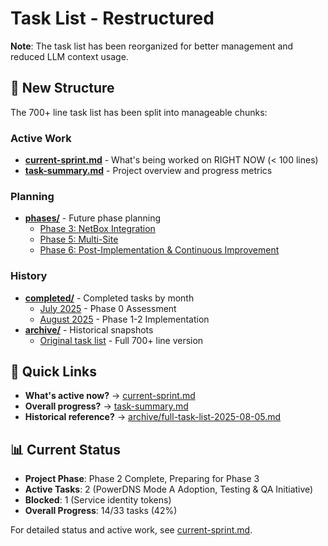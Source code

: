 # Task List - Restructured

**Note**: The task list has been reorganized for better management and reduced LLM context usage.

## 📍 New Structure

The 700+ line task list has been split into manageable chunks:

### Active Work

- **[current-sprint.md](./current-sprint.md)** - What's being worked on RIGHT NOW (< 100 lines)
- **[task-summary.md](./task-summary.md)** - Project overview and progress metrics

### Planning

- **[phases/](./phases/)** - Future phase planning
  - [Phase 3: NetBox Integration](./phases/phase-3-netbox.md)
  - [Phase 5: Multi-Site](./phases/phase-5-multisite.md)
  - [Phase 6: Post-Implementation & Continuous Improvement](./phases/phase-6-post-implementation-continuous-improvement.md)

### History

- **[completed/](./completed/)** - Completed tasks by month
  - [July 2025](./completed/2025-07.md) - Phase 0 Assessment
  - [August 2025](./completed/2025-08.md) - Phase 1-2 Implementation
- **[archive/](./archive/)** - Historical snapshots
  - [Original task list](./archive/full-task-list-2025-08-05.md) - Full 700+ line version

## 🚀 Quick Links

- **What's active now?** → [current-sprint.md](./current-sprint.md)
- **Overall progress?** → [task-summary.md](./task-summary.md)
- **Historical reference?** → [archive/full-task-list-2025-08-05.md](./archive/full-task-list-2025-08-05.md)

## 📊 Current Status

- **Project Phase**: Phase 2 Complete, Preparing for Phase 3
- **Active Tasks**: 2 (PowerDNS Mode A Adoption, Testing & QA Initiative)
- **Blocked**: 1 (Service identity tokens)
- **Overall Progress**: 14/33 tasks (42%)

For detailed status and active work, see [current-sprint.md](./current-sprint.md).
